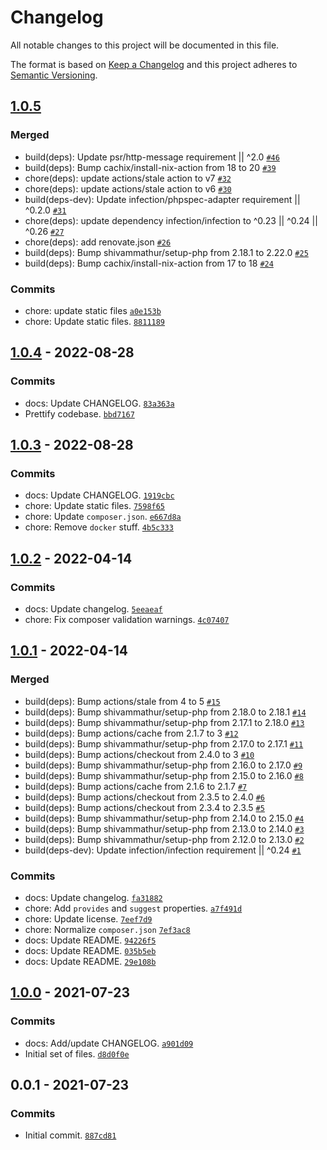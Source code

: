 # Changelog

All notable changes to this project will be documented in this file.

The format is based on [Keep a Changelog](https://keepachangelog.com/en/1.0.0/)
and this project adheres to [Semantic Versioning](https://semver.org/spec/v2.0.0.html).

## [1.0.5](https://github.com/loophp/psr17/compare/1.0.4...1.0.5)

### Merged

- build(deps): Update psr/http-message requirement || ^2.0 [`#46`](https://github.com/loophp/psr17/pull/46)
- build(deps): Bump cachix/install-nix-action from 18 to 20 [`#39`](https://github.com/loophp/psr17/pull/39)
- chore(deps): update actions/stale action to v7 [`#32`](https://github.com/loophp/psr17/pull/32)
- chore(deps): update actions/stale action to v6 [`#30`](https://github.com/loophp/psr17/pull/30)
- build(deps-dev): Update infection/phpspec-adapter requirement || ^0.2.0 [`#31`](https://github.com/loophp/psr17/pull/31)
- chore(deps): update dependency infection/infection to ^0.23 || ^0.24 || ^0.26 [`#27`](https://github.com/loophp/psr17/pull/27)
- chore(deps): add renovate.json [`#26`](https://github.com/loophp/psr17/pull/26)
- build(deps): Bump shivammathur/setup-php from 2.18.1 to 2.22.0 [`#25`](https://github.com/loophp/psr17/pull/25)
- build(deps): Bump cachix/install-nix-action from 17 to 18 [`#24`](https://github.com/loophp/psr17/pull/24)

### Commits

- chore: update static files [`a0e153b`](https://github.com/loophp/psr17/commit/a0e153b29639f24ced52864059c5021ef89d6d56)
- chore: Update static files. [`8811189`](https://github.com/loophp/psr17/commit/881118913df42a488ed5a0715dd7589f9a6367d7)

## [1.0.4](https://github.com/loophp/psr17/compare/1.0.3...1.0.4) - 2022-08-28

### Commits

- docs: Update CHANGELOG. [`83a363a`](https://github.com/loophp/psr17/commit/83a363a32ca5eb44e69fda0deaa027e76dc8cbe8)
- Prettify codebase. [`bbd7167`](https://github.com/loophp/psr17/commit/bbd7167df28c6aab10784f9754c0cc371fff4671)

## [1.0.3](https://github.com/loophp/psr17/compare/1.0.2...1.0.3) - 2022-08-28

### Commits

- docs: Update CHANGELOG. [`1919cbc`](https://github.com/loophp/psr17/commit/1919cbc64797f77a1baae0dc29ab22bd65c30c5b)
- chore: Update static files. [`7598f65`](https://github.com/loophp/psr17/commit/7598f65bd4c693ac3b6b0965504bbc43f7adbdd9)
- chore: Update `composer.json`. [`e667d8a`](https://github.com/loophp/psr17/commit/e667d8ad037f4ccf83af17c47afeeeaa27a15137)
- chore: Remove `docker` stuff. [`4b5c333`](https://github.com/loophp/psr17/commit/4b5c333805d31fbf8e266d8c4598a834c199ee21)

## [1.0.2](https://github.com/loophp/psr17/compare/1.0.1...1.0.2) - 2022-04-14

### Commits

- docs: Update changelog. [`5eeaeaf`](https://github.com/loophp/psr17/commit/5eeaeaf31c5e44998f5a05eb64d1adae4739f58c)
- chore: Fix composer validation warnings. [`4c07407`](https://github.com/loophp/psr17/commit/4c07407617e849d53ae4d58ee0b4035ae8d2ea4c)

## [1.0.1](https://github.com/loophp/psr17/compare/1.0.0...1.0.1) - 2022-04-14

### Merged

- build(deps): Bump actions/stale from 4 to 5 [`#15`](https://github.com/loophp/psr17/pull/15)
- build(deps): Bump shivammathur/setup-php from 2.18.0 to 2.18.1 [`#14`](https://github.com/loophp/psr17/pull/14)
- build(deps): Bump shivammathur/setup-php from 2.17.1 to 2.18.0 [`#13`](https://github.com/loophp/psr17/pull/13)
- build(deps): Bump actions/cache from 2.1.7 to 3 [`#12`](https://github.com/loophp/psr17/pull/12)
- build(deps): Bump shivammathur/setup-php from 2.17.0 to 2.17.1 [`#11`](https://github.com/loophp/psr17/pull/11)
- build(deps): Bump actions/checkout from 2.4.0 to 3 [`#10`](https://github.com/loophp/psr17/pull/10)
- build(deps): Bump shivammathur/setup-php from 2.16.0 to 2.17.0 [`#9`](https://github.com/loophp/psr17/pull/9)
- build(deps): Bump shivammathur/setup-php from 2.15.0 to 2.16.0 [`#8`](https://github.com/loophp/psr17/pull/8)
- build(deps): Bump actions/cache from 2.1.6 to 2.1.7 [`#7`](https://github.com/loophp/psr17/pull/7)
- build(deps): Bump actions/checkout from 2.3.5 to 2.4.0 [`#6`](https://github.com/loophp/psr17/pull/6)
- build(deps): Bump actions/checkout from 2.3.4 to 2.3.5 [`#5`](https://github.com/loophp/psr17/pull/5)
- build(deps): Bump shivammathur/setup-php from 2.14.0 to 2.15.0 [`#4`](https://github.com/loophp/psr17/pull/4)
- build(deps): Bump shivammathur/setup-php from 2.13.0 to 2.14.0 [`#3`](https://github.com/loophp/psr17/pull/3)
- build(deps): Bump shivammathur/setup-php from 2.12.0 to 2.13.0 [`#2`](https://github.com/loophp/psr17/pull/2)
- build(deps-dev): Update infection/infection requirement || ^0.24 [`#1`](https://github.com/loophp/psr17/pull/1)

### Commits

- docs: Update changelog. [`fa31882`](https://github.com/loophp/psr17/commit/fa31882e2b8295319d05cc2bb64c45f6e520a00d)
- chore: Add `provides` and `suggest` properties. [`a7f491d`](https://github.com/loophp/psr17/commit/a7f491d8fc1995842f9fe4075f58070c9a7ae695)
- chore: Update license. [`7eef7d9`](https://github.com/loophp/psr17/commit/7eef7d9106450872963fdcd67691ce16acf98dde)
- chore: Normalize `composer.json` [`7ef3ac8`](https://github.com/loophp/psr17/commit/7ef3ac8780abf47a2255cbc32003ee67cde50000)
- docs: Update README. [`94226f5`](https://github.com/loophp/psr17/commit/94226f559ce72008d34989f50888f1b80687e23a)
- docs: Update README. [`035b5eb`](https://github.com/loophp/psr17/commit/035b5eb5b6fb2d97a166a53ae8779cdb6d49a0b8)
- docs: Update README. [`29e108b`](https://github.com/loophp/psr17/commit/29e108b18e80516c439d1cfdf501e2105095ab2d)

## [1.0.0](https://github.com/loophp/psr17/compare/0.0.1...1.0.0) - 2021-07-23

### Commits

- docs: Add/update CHANGELOG. [`a901d09`](https://github.com/loophp/psr17/commit/a901d09b3c4c023963e2e93589333e81b4ba78cf)
- Initial set of files. [`d8d0f0e`](https://github.com/loophp/psr17/commit/d8d0f0ec67fb23a2665a67729eca50170e39d6ca)

## 0.0.1 - 2021-07-23

### Commits

- Initial commit. [`887cd81`](https://github.com/loophp/psr17/commit/887cd817ed8722fd65c09a9834ca1ed3239db0c7)

